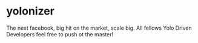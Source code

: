 yolonizer
=========

The next facebook, big hit on the market, scale big. All fellows Yolo Driven Developers feel free to push ot the master!